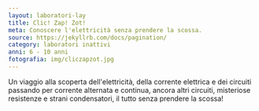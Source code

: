 ```yaml
---
layout: laboratori-lay
title: Clic! Zap! Zot!
meta: Conoscere l'elettricità senza prendere la scossa.
source: https://jekyllrb.com/docs/pagination/
category: laboratori inattivi
anni: 6 - 10 anni
fotografia: img/cliczapzot.jpg
---
```

Un viaggio alla scoperta dell'elettricità, della corrente elettrica e dei circuiti passando per corrente alternata e continua, ancora altri circuiti, misteriose resistenze e strani condensatori, il tutto senza prendere la scossa!
